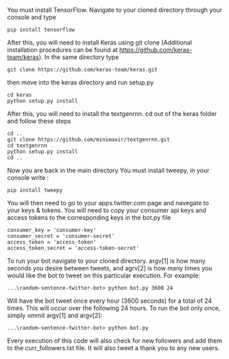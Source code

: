 You must install TensorFlow. Navigate to your cloned directory through your console and type 
```
pip install tensorflow
```
After this, you will need to install Keras using git clone (Additional installation procedures can be found at https://github.com/keras-team/keras). In the same directory type
```
git clone https://github.com/keras-team/keras.git
```
then move into the keras directory and run setup.py
```
cd keras
python setup.py install
```
After this, you will need to install the textgenrnn. cd out of the keras folder and follow these steps
```
cd ..
git clone https://github.com/minimaxir/textgenrnn.git
cd textgenrnn
python setup.py install
cd ..
```
Now you are back in the main directory
You must install tweepy,
in your console write :
```
pip install tweepy
```
You will then need to go to your apps.twitter.com page and navegate to your keys & tokens.
You will need to copy your consumer api keys and access tokens to the corresponding keys in the bot.py file

```
consumer_key = 'consumer-key'
consumer_secret = 'consumer-secret'
access_token = 'access-token'
access_token_secret = 'access-token-secret'
```

To run your bot navigate to your cloned directory. argv[1] is how many seconds you desire between tweets, and agrv[2] is how many times you would like the bot to tweet on this particular execution. For example:
```
...\random-sentence-twitter-bot> python bot.py 3600 24
```
Will have the bot tweet once every hour (3600 seconds) for a total of 24 times. This will occur over the following 24 hours.
To run the bot only once, simply ommit argv[1] and argv[2]:
```
...\random-sentence-twitter-bot> python bot.py
```
Every execution of this code will also check for new followers and add them to the curr_followers.txt file. It will also tweet a thank you to any new users.
